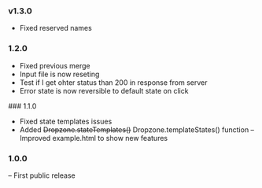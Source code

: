 ### v1.3.0

- Fixed reserved names

### 1.2.0

- Fixed previous merge
- Input file is now reseting
- Test if I get ohter status than 200 in response from server
- Error state is now reversible to default state on click

### 1.1.0

- Fixed state templates issues
- Added ~~Dropzone.stateTemplates()~~ Dropzone.templateStates() function
– Improved example.html to show new features

### 1.0.0

– First public release

